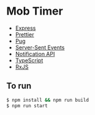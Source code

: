 # Mob Timer

- [Express](https://expressjs.com/)
- [Prettier](https://prettier.io/)
- [Pug](https://pugjs.org/)
- [Server-Sent Events](https://developer.mozilla.org/docs/Web/API/Server-sent_events)
- [Notification API](https://developer.mozilla.org/docs/Web/API/Notifications_API)
- [TypeScript](https://www.typescriptlang.org/)
- [RxJS](https://rxjs-dev.firebaseapp.com/)

## To run

```sh
$ npm install && npm run build
$ npm run start
```
